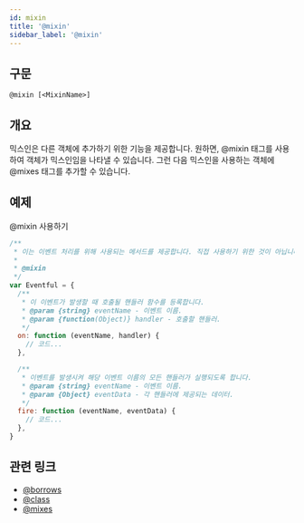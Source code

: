 ```yaml
---
id: mixin
title: '@mixin'
sidebar_label: '@mixin'
---
```


## 구문

`@mixin [<MixinName>]`

## 개요

믹스인은 다른 객체에 추가하기 위한 기능을 제공합니다. 원하면, @mixin 태그를 사용하여 객체가 믹스인임을 나타낼 수 있습니다. 그런 다음 믹스인을 사용하는 객체에 @mixes 태그를 추가할 수 있습니다.

## 예제

@mixin 사용하기

```js
/**
 * 이는 이벤트 처리를 위해 사용되는 메서드를 제공합니다. 직접 사용하기 위한 것이 아닙니다.
 *
 * @mixin
 */
var Eventful = {
  /**
   * 이 이벤트가 발생할 때 호출될 핸들러 함수를 등록합니다.
   * @param {string} eventName - 이벤트 이름.
   * @param {function(Object)} handler - 호출할 핸들러.
   */
  on: function (eventName, handler) {
    // 코드...
  },

  /**
   * 이벤트를 발생시켜 해당 이벤트 이름의 모든 핸들러가 실행되도록 합니다.
   * @param {string} eventName - 이벤트 이름.
   * @param {Object} eventData - 각 핸들러에 제공되는 데이터.
   */
  fire: function (eventName, eventData) {
    // 코드...
  },
}
```

## 관련 링크

- [@borrows](./borrows.md)
- [@class](./class.md)
- [@mixes](./mixes.md)